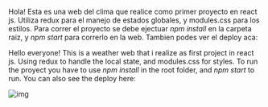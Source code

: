 

Hola! 
Esta es una web del clima que realice como primer proyecto en react js. Utiliza redux para el manejo de estados globales, y modules.css para los estilos. 
Para correr el proyecto se debe ejectuar *npm install* en la carpeta raiz, y *npm start* para correrlo en la web. 
Tambien podes ver el deploy aca: 



Hello everyone!
This is a weather web that i realize as first project in react js. Using redux to handle the local state, and modules.css for styles. 
To run the proyect you have to use *npm install* in the root folder, and *npm start* to run.
You can also see the deploy here:  


<img src='../../Assets/WeatherLanding.png' alt='img' /> 


